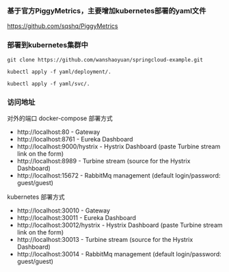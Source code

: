 ### 基于官方PiggyMetrics，主要增加kubernetes部署的yaml文件
https://github.com/sqshq/PiggyMetrics

### 部署到kubernetes集群中  
```
git clone https://github.com/wanshaoyuan/springcloud-example.git
```
```
kubectl apply -f yaml/deployment/.
```
```
kubectl apply -f yaml/svc/.
```

### 访问地址
对外的端口
docker-compose 部署方式  
- http://localhost:80 - Gateway  
- http://localhost:8761 - Eureka Dashboard   
- http://localhost:9000/hystrix - Hystrix Dashboard (paste Turbine stream link on the form)  
- http://localhost:8989 - Turbine stream (source for the Hystrix Dashboard)   
- http://localhost:15672 - RabbitMq management (default login/password: guest/guest)  


kubernetes 部署方式 
- http://localhost:30010 - Gateway  
- http://localhost:30011 - Eureka Dashboard  
- http://localhost:30012/hystrix - Hystrix Dashboard (paste Turbine stream link on the form)  
- http://localhost:30013 - Turbine stream (source for the Hystrix Dashboard)  
- http://localhost:30014 - RabbitMq management (default login/password: guest/guest)  

